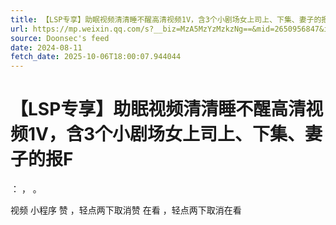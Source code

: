 ```yaml
---
title: 【LSP专享】助眠视频清清睡不醒高清视频1V，含3个小剧场女上司上、下集、妻子的报F
url: https://mp.weixin.qq.com/s?__biz=MzA5MzYzMzkzNg==&mid=2650956847&idx=3&sn=da8dc51da2f3f88770ae09321fb2f3fa
source: Doonsec's feed
date: 2024-08-11
fetch_date: 2025-10-06T18:00:07.944044
---
```


# 【LSP专享】助眠视频清清睡不醒高清视频1V，含3个小剧场女上司上、下集、妻子的报F

：
，
。

视频
小程序
赞
，轻点两下取消赞
在看
，轻点两下取消在看